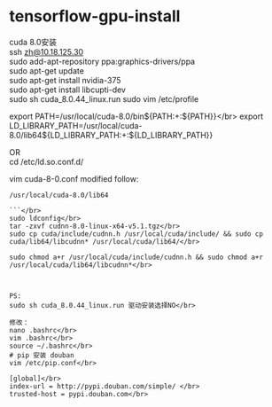 # tensorflow-gpu-install
cuda 8.0安装</br>
ssh zh@10.18.125.30</br>
sudo add-apt-repository ppa:graphics-drivers/ppa</br>
sudo apt-get update</br>
sudo apt-get install nvidia-375</br>
sudo apt-get install libcupti-dev</br>
sudo sh cuda_8.0.44_linux.run</b>
sudo vim /etc/profile</br>

export PATH=/usr/local/cuda-8.0/bin${PATH:+:${PATH}}</br>
export LD_LIBRARY_PATH=/usr/local/cuda-8.0/lib64${LD_LIBRARY_PATH:+:${LD_LIBRARY_PATH}}</br>

OR</br>
cd /etc/ld.so.conf.d/</br>

vim cuda-8-0.conf   modified follow:</br>
```
/usr/local/cuda-8.0/lib64

```</br>
sudo ldconfig</br>
tar -zxvf cudnn-8.0-linux-x64-v5.1.tgz</br>
sudo cp cuda/include/cudnn.h /usr/local/cuda/include/ && sudo cp cuda/lib64/libcudnn* /usr/local/cuda/lib64/</br>

sudo chmod a+r /usr/local/cuda/include/cudnn.h && sudo chmod a+r /usr/local/cuda/lib64/libcudnn*</br>



PS:
sudo sh cuda_8.0.44_linux.run 驱动安装选择NO</br>

修改：
nano .bashrc</br>
vim .bashrc</br>
source ~/.bashrc</br>
# pip 安装 douban
vim /etc/pip.conf</br>

[global]</br>
index-url = http://pypi.douban.com/simple/ </br>
trusted-host = pypi.douban.com</br>
